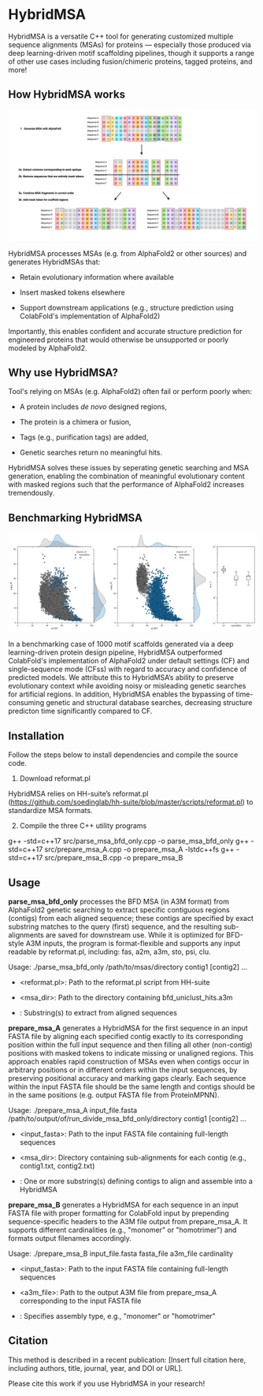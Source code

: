 # HybridMSA

HybridMSA is a versatile C++ tool for generating customized multiple sequence alignments (MSAs) for proteins — especially those produced via deep learning-driven motif scaffolding pipelines, though it supports a range of other use cases including fusion/chimeric proteins, tagged proteins, and more!

## How HybridMSA works

![HybridMSA](assets/HybridMSA.png)

HybridMSA processes MSAs (e.g. from AlphaFold2 or other sources) and generates HybridMSAs that:

- Retain evolutionary information where available

- Insert masked tokens elsewhere

- Support downstream applications (e.g., structure prediction using ColabFold's implementation of AlphaFold2)

Importantly, this enables confident and accurate structure prediction for engineered proteins that would otherwise be unsupported or poorly modeled by AlphaFold2.

## Why use HybridMSA?

Tool's relying on MSAs (e.g. AlphaFold2) often fail or perform poorly when:

- A protein includes *de novo* designed regions,

- The protein is a chimera or fusion,

- Tags (e.g., purification tags) are added,

- Genetic searches return no meaningful hits.

HybridMSA solves these issues by seperating genetic searching and MSA generation, enabling the combination of meaningful evolutionary content with masked regions such that the performance of AlphaFold2 increases tremendously.

## Benchmarking HybridMSA

![HybridMSA](assets/Benchmarking.png)

In a benchmarking case of 1000 motif scaffolds generated via a deep learning-driven protein design pipeline, HybridMSA outperformed ColabFold's implementation of AlphaFold2 under default settings (CF) and single-sequence mode (CFss) with regard to accuracy and confidence of predicted models. We attribute this to HybridMSA’s ability to preserve evolutionary context while avoiding  noisy or misleading genetic searches for artificial regions. In addition, HybridMSA  enables the bypassing of time-consuming genetic and structural database searches, decreasing structure predicton time significantly compared to CF.

## Installation
Follow the steps below to install dependencies and compile the source code.

1. Download reformat.pl

HybridMSA relies on HH-suite’s reformat.pl (https://github.com/soedinglab/hh-suite/blob/master/scripts/reformat.pl) to standardize MSA formats.

2. Compile the three C++ utility programs

g++ -std=c++17 src/parse_msa_bfd_only.cpp -o parse_msa_bfd_only
g++ -std=c++17 src/prepare_msa_A.cpp -o prepare_msa_A -lstdc++fs
g++ -std=c++17 src/prepare_msa_B.cpp -o prepare_msa_B

## Usage

**parse_msa_bfd_only** processes the BFD MSA (in A3M format) from AlphaFold2 genetic searching to extract specific contiguous regions (contigs) from each aligned sequence; these contigs are specified by exact substring matches to the query (first) sequence, and the resulting sub-alignments are saved for downstream use. While it is optimized for BFD-style A3M inputs, the program is format-flexible and supports any input readable by reformat.pl, including: fas, a2m, a3m, sto, psi, clu.

Usage: ./parse_msa_bfd_only /path/to/msas/directory contig1 [contig2] ...

- <reformat.pl>: Path to the reformat.pl script from HH-suite

- <msa_dir>: Path to the directory containing bfd_uniclust_hits.a3m

- <contigX>: Substring(s) to extract from aligned sequences

**prepare_msa_A** generates a HybridMSA for the first sequence in an input FASTA file by aligning each specified contig exactly to its corresponding position within the full input sequence and then filling all other (non-contig) positions with masked tokens to indicate missing or unaligned regions. This approach enables rapid construction of MSAs even when contigs occur in arbitrary positions or in different orders within the input sequences, by preserving positional accuracy and marking gaps clearly. Each sequence within the input FASTA file should be the same length and contigs should be in the same positions (e.g. output FASTA file from ProteinMPNN).

Usage: ./prepare_msa_A input_file.fasta /path/to/output/of/run_divide_msa_bfd_only/directory contig1 [contig2] ...

- <input_fasta>: Path to the input FASTA file containing full-length sequences

- <msa_dir>: Directory containing sub-alignments for each contig (e.g., contig1.txt, contig2.txt)

- <contigX>: One or more substring(s) defining contigs to align and assemble into a HybridMSA

**prepare_msa_B** generates a HybridMSA for each sequence in an input FASTA file with proper formatting for ColabFold input by prepending sequence-specific headers to the A3M file output from prepare_msa_A. It supports different cardinalities (e.g., "monomer" or "homotrimer") and formats output filenames accordingly.

Usage: ./prepare_msa_B input_file.fasta fasta_file a3m_file cardinality

- <input_fasta>: Path to the input FASTA file containing full-length sequences

- <a3m_file>: Path to the output A3M file from prepare_msa_A corresponding to the input FASTA file

- <cardinality>: Specifies assembly type, e.g., "monomer" or "homotrimer"

## Citation
This method is described in a recent publication: [Insert full citation here, including authors, title, journal, year, and DOI or URL].

Please cite this work if you use HybridMSA in your research!
